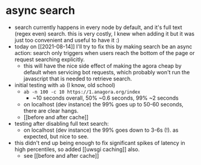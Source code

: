 # async search

- search currently happens in every node by default, and it's full text (regex even) search. this is very costly, I knew when adding it but it was just too convenient and useful to have it :)
- today on [[2021-08-14]] I'll try to fix this by making search be an async action: search only triggers when users reach the bottom of the page or request searching explicitly.
  - this will have the nice side effect of making the agora cheap by default when servicing bot requests, which probably won't run the javascript that is needed to retrieve search.
- initial testing with `ab` (I know, old school)
  - `ab -n 100 -c 10 https://1.anagora.org/index`
    - ~10 seconds overall, 50% ~0.6 seconds, 99% ~2 seconds
  - on localhost (dev instance) the 99% goes up to 50-60 seconds, there are clear hangs.
  - [[before and after cache]]
- testing after disabling full text search:
  - on localhost (dev instance) the 99% goes down to 3-6s (!). as expected, but nice to see.
- this didn't end up being enough to fix significant spikes of latency in high percentiles, so added [[uwsgi caching]] also.
  - see [[before and after cache]]

